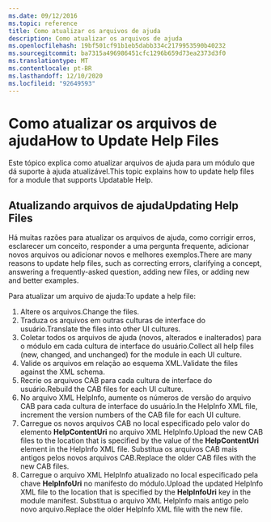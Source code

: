 ```yaml
---
ms.date: 09/12/2016
ms.topic: reference
title: Como atualizar os arquivos de ajuda
description: Como atualizar os arquivos de ajuda
ms.openlocfilehash: 19bf501cf91b1eb5dabb334c2179953590b40232
ms.sourcegitcommit: ba7315a496986451cfc1296b659d73ea2373d3f0
ms.translationtype: MT
ms.contentlocale: pt-BR
ms.lasthandoff: 12/10/2020
ms.locfileid: "92649593"
---
```

# <a name="how-to-update-help-files"></a><span data-ttu-id="55d0a-103">Como atualizar os arquivos de ajuda</span><span class="sxs-lookup"><span data-stu-id="55d0a-103">How to Update Help Files</span></span>

<span data-ttu-id="55d0a-104">Este tópico explica como atualizar arquivos de ajuda para um módulo que dá suporte à ajuda atualizável.</span><span class="sxs-lookup"><span data-stu-id="55d0a-104">This topic explains how to update help files for a module that supports Updatable Help.</span></span>

## <a name="updating-help-files"></a><span data-ttu-id="55d0a-105">Atualizando arquivos de ajuda</span><span class="sxs-lookup"><span data-stu-id="55d0a-105">Updating Help Files</span></span>

<span data-ttu-id="55d0a-106">Há muitas razões para atualizar os arquivos de ajuda, como corrigir erros, esclarecer um conceito, responder a uma pergunta frequente, adicionar novos arquivos ou adicionar novos e melhores exemplos.</span><span class="sxs-lookup"><span data-stu-id="55d0a-106">There are many reasons to update help files, such as correcting errors, clarifying a concept, answering a frequently-asked question, adding new files, or adding new and better examples.</span></span>

<span data-ttu-id="55d0a-107">Para atualizar um arquivo de ajuda:</span><span class="sxs-lookup"><span data-stu-id="55d0a-107">To update a help file:</span></span>

1. <span data-ttu-id="55d0a-108">Altere os arquivos.</span><span class="sxs-lookup"><span data-stu-id="55d0a-108">Change the files.</span></span>
1. <span data-ttu-id="55d0a-109">Traduza os arquivos em outras culturas de interface do usuário.</span><span class="sxs-lookup"><span data-stu-id="55d0a-109">Translate the files into other UI cultures.</span></span>
1. <span data-ttu-id="55d0a-110">Coletar todos os arquivos de ajuda (novos, alterados e inalterados) para o módulo em cada cultura de interface do usuário.</span><span class="sxs-lookup"><span data-stu-id="55d0a-110">Collect all help files (new, changed, and unchanged) for the module in each UI culture.</span></span>
1. <span data-ttu-id="55d0a-111">Valide os arquivos em relação ao esquema XML.</span><span class="sxs-lookup"><span data-stu-id="55d0a-111">Validate the files against the XML schema.</span></span>
1. <span data-ttu-id="55d0a-112">Recrie os arquivos CAB para cada cultura de interface do usuário.</span><span class="sxs-lookup"><span data-stu-id="55d0a-112">Rebuild the CAB files for each UI culture.</span></span>
1. <span data-ttu-id="55d0a-113">No arquivo XML HelpInfo, aumente os números de versão do arquivo CAB para cada cultura de interface do usuário.</span><span class="sxs-lookup"><span data-stu-id="55d0a-113">In the HelpInfo XML file, increment the version numbers of the CAB file for each UI culture.</span></span>
1. <span data-ttu-id="55d0a-114">Carregue os novos arquivos CAB no local especificado pelo valor do elemento **HelpContentUri** no arquivo XML HelpInfo.</span><span class="sxs-lookup"><span data-stu-id="55d0a-114">Upload the new CAB files to the location that is specified by the value of the **HelpContentUri** element in the HelpInfo XML file.</span></span> <span data-ttu-id="55d0a-115">Substitua os arquivos CAB mais antigos pelos novos arquivos CAB.</span><span class="sxs-lookup"><span data-stu-id="55d0a-115">Replace the older CAB files with the new CAB files.</span></span>
1. <span data-ttu-id="55d0a-116">Carregue o arquivo XML HelpInfo atualizado no local especificado pela chave **HelpInfoUri** no manifesto do módulo.</span><span class="sxs-lookup"><span data-stu-id="55d0a-116">Upload the updated HelpInfo XML file to the location that is specified by the **HelpInfoUri** key in the module manifest.</span></span> <span data-ttu-id="55d0a-117">Substitua o arquivo XML HelpInfo mais antigo pelo novo arquivo.</span><span class="sxs-lookup"><span data-stu-id="55d0a-117">Replace the older HelpInfo XML file with the new file.</span></span>
